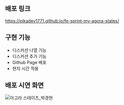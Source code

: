 ## 배포 링크
https://pikadev1771.github.io/fe-sprint-my-agora-states/

## 구현 기능
* 디스커션 나열 기능
* 디스커션 추가 기능
* Github Page 배포
* 현지 시간 적용

## 배포 시연 화면
![아고라 스테이츠_박경현](https://user-images.githubusercontent.com/111509842/190858427-9f40ba5c-2322-4327-b258-3b781647b042.gif)


